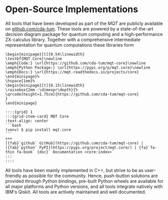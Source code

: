 # Open-Source Implementations

All tools that have been developed as part of the _MQT_ are publicly available on [github.com/cda-tum](https://github.com/cda-tum}{github.com/cda-tum).
These tools are powered by a state-of-the-art decision diagram package for quantum computing and a high-performance ZX-calculus library.
Together with a comprehensive intermediate representation for quantum computations these libraries form

```{raw} latex
\begin{minipage}[t]{0.54\linewidth}
\textbf{MQT Core}\newline
\emph{Code:} \url{https://github.com/cda-tum/mqt-core}\newline
\emph{Python Package:} \url{https://pypi.org/p/mqt.core}\newline
\emph{Docs:} \url{https://mqt.readthedocs.io/projects/core}
\end{minipage}%
\hspace{1em}%
\begin{minipage}[t]{0.15\linewidth}
\raisebox{2mm -\dimexpr\depth}{%
\qrcode[height=1.75cm]{https://github.com/cda-tum/mqt-core}
}
\end{minipage}
```

````{only} html
::::{grid} 1
:::{grid-item-card} MQT Core
:text-align: center
```bash
(venv) $ pip install mqt.core
```
+++
[{fab}`github` GitHub](https://github.com/cda-tum/mqt-core) | [{fab}`python` PyPI](https://pypi.org/project/mqt.core/) | {fa}`fa-thin fa-book` {doc}` Documentation <core:index>`
:::
::::
````

All tools have been mainly implemented in C++, but strive to be as user-friendly as possible for the community.
Hence, push-button solutions are provided through Python bindings, pre-built Python wheels are available for all major platforms and Python versions, and all tools integrate natively with IBM's Qiskit.
All tools are actively maintained and well documented.
